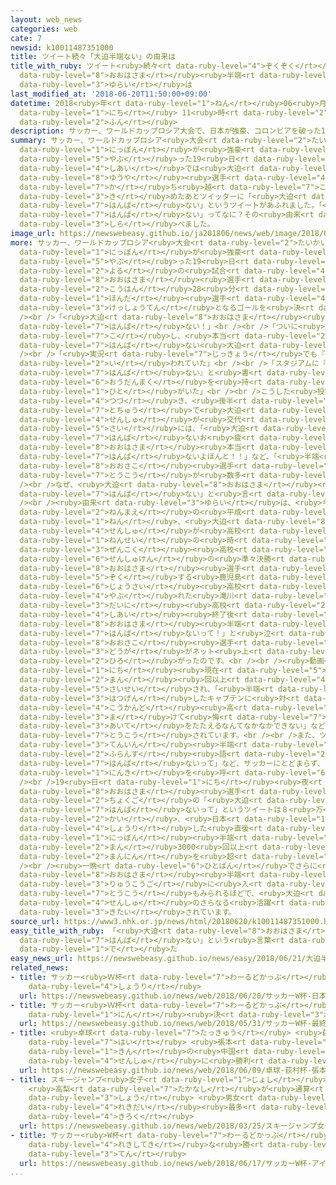 ```yaml
---
layout: web_news
categories: web
cate: 7
newsid: k10011487351000
title: ツイート続々「大迫半端ない」の由来は
title_with_ruby: ツイート<ruby>続々<rt data-ruby-level="4">ぞくぞく</rt></ruby>「<ruby>大迫<rt
  data-ruby-level="8">おおはさま</rt></ruby><ruby>半端<rt data-ruby-level="7">はんぱ</rt></ruby>ない」の<ruby>由来<rt
  data-ruby-level="3">ゆらい</rt></ruby>は
last_modified_at: '2018-06-20T11:50:00+09:00'
datetime: 2018<ruby>年<rt data-ruby-level="1">ねん</rt></ruby>06<ruby>月<rt data-ruby-level="1">がつ</rt></ruby>20<ruby>日<rt
  data-ruby-level="1">にち</rt></ruby> 11<ruby>時<rt data-ruby-level="2">じ</rt></ruby>50<ruby>分<rt
  data-ruby-level="2">ふん</rt></ruby>
description: サッカー、ワールドカップロシア大会で、日本が強豪、コロンビアを破った19日の試合では大迫勇也選手が勝ち越しのゴールを決めたあとツイッターに「大迫半端ない」というツイートがあふれました。「大迫半端ない」ってなに？その由来を調べました。
summary: サッカー、ワールドカップロシア<ruby>大会<rt data-ruby-level="2">たいかい</rt></ruby>で、<ruby>日本<rt
  data-ruby-level="1">にっぽん</rt></ruby>が<ruby>強豪<rt data-ruby-level="7">きょうごう</rt></ruby>、コロンビアを<ruby>破<rt
  data-ruby-level="5">やぶ</rt></ruby>った19<ruby>日<rt data-ruby-level="1">にち</rt></ruby>の<ruby>試合<rt
  data-ruby-level="4">しあい</rt></ruby>では<ruby>大迫<rt data-ruby-level="8">おおさこ</rt></ruby><ruby>勇也<rt
  data-ruby-level="8">ゆうや</rt></ruby><ruby>選手<rt data-ruby-level="4">せんしゅ</rt></ruby>が<ruby>勝<rt
  data-ruby-level="7">か</rt></ruby>ち<ruby>越<rt data-ruby-level="7">こ</rt></ruby>しのゴールを<ruby>決<rt
  data-ruby-level="3">き</rt></ruby>めたあとツイッターに「<ruby>大迫<rt data-ruby-level="8">おおはさま</rt></ruby><ruby>半端<rt
  data-ruby-level="7">はんぱ</rt></ruby>ない」というツイートがあふれました。「<ruby>大迫<rt data-ruby-level="8">おおはさま</rt></ruby><ruby>半端<rt
  data-ruby-level="7">はんぱ</rt></ruby>ない」ってなに？その<ruby>由来<rt data-ruby-level="3">ゆらい</rt></ruby>を<ruby>調<rt
  data-ruby-level="3">しら</rt></ruby>べました。
image_url: https://newswebeasy.github.io/ja201806/news/web/image/2018/06/20/K10011487351_1806201205_1806201206_01_02.jpg
more: サッカー、ワールドカップロシア<ruby>大会<rt data-ruby-level="2">たいかい</rt></ruby>で、<ruby>日本<rt
  data-ruby-level="1">にっぽん</rt></ruby>が<ruby>強豪<rt data-ruby-level="7">きょうごう</rt></ruby>、コロンビアを<ruby>破<rt
  data-ruby-level="5">やぶ</rt></ruby>った19<ruby>日<rt data-ruby-level="1">にち</rt></ruby><ruby>夜<rt
  data-ruby-level="2">よる</rt></ruby>の<ruby>試合<rt data-ruby-level="4">しあい</rt></ruby>。<ruby>大迫<rt
  data-ruby-level="8">おおはさま</rt></ruby><ruby>選手<rt data-ruby-level="4">せんしゅ</rt></ruby>は<ruby>後半<rt
  data-ruby-level="2">こうはん</rt></ruby>28<ruby>分<rt data-ruby-level="2">ふん</rt></ruby>、<ruby>本田<rt
  data-ruby-level="1">ほんだ</rt></ruby><ruby>選手<rt data-ruby-level="4">せんしゅ</rt></ruby>のコーナーキックからヘディングで<ruby>決勝点<rt
  data-ruby-level="3">けっしょうてん</rt></ruby>となるゴールを<ruby>決<rt data-ruby-level="3">き</rt></ruby>めました。するとツイッターには…<br
  /><br />「<ruby>大迫<rt data-ruby-level="8">おおはさま</rt></ruby><ruby>半端<rt data-ruby-level="7">はんぱ</rt></ruby>ないって！ホント<ruby>半端<rt
  data-ruby-level="7">はんぱ</rt></ruby>ない！」<br /><br />「ついに<ruby>勝<rt data-ruby-level="7">か</rt></ruby>ち<ruby>越<rt
  data-ruby-level="7">こ</rt></ruby>し、<ruby>本当<rt data-ruby-level="2">ほんとう</rt></ruby>に<ruby>半端<rt
  data-ruby-level="7">はんぱ</rt></ruby>ない<ruby>大迫<rt data-ruby-level="8">おおはさま</rt></ruby>や」<br
  /><br />「<ruby>実況<rt data-ruby-level="7">じっきょう</rt></ruby>でも『<ruby>半端<rt data-ruby-level="7">はんぱ</rt></ruby>ない』と<ruby>言<rt
  data-ruby-level="2">い</rt></ruby>われていた」<br /><br />「スタジアムに『<ruby>大迫<rt data-ruby-level="8">おおはさま</rt></ruby><ruby>半端<rt
  data-ruby-level="7">はんぱ</rt></ruby>ない』と<ruby>書<rt data-ruby-level="2">か</rt></ruby>かれた<ruby>横断幕<rt
  data-ruby-level="6">おうだんまく</rt></ruby>を<ruby>持<rt data-ruby-level="3">も</rt></ruby>っている<ruby>人<rt
  data-ruby-level="1">ひと</rt></ruby>がいた」<br /><br />こうした<ruby>投稿<rt data-ruby-level="7">とうこう</rt></ruby>が<ruby>続<rt
  data-ruby-level="4">つづ</rt></ruby>き、<ruby>後半<rt data-ruby-level="2">こうはん</rt></ruby><ruby>途中<rt
  data-ruby-level="7">とちゅう</rt></ruby>で<ruby>大迫<rt data-ruby-level="8">おおはさま</rt></ruby><ruby>選手<rt
  data-ruby-level="4">せんしゅ</rt></ruby>が<ruby>交代<rt data-ruby-level="3">こうたい</rt></ruby>する<ruby>際<rt
  data-ruby-level="5">さい</rt></ruby>には、「<ruby>大迫<rt data-ruby-level="8">おおはさま</rt></ruby><ruby>半端<rt
  data-ruby-level="7">はんぱ</rt></ruby>ないお<ruby>疲<rt data-ruby-level="7">つか</rt></ruby>れさま」、「<ruby>大迫<rt
  data-ruby-level="8">おおはさま</rt></ruby><ruby>本当<rt data-ruby-level="2">ほんとう</rt></ruby>におつかれさま！あなた<ruby>半端<rt
  data-ruby-level="7">はんぱ</rt></ruby>ないよほんと！！」など、「<ruby>半端<rt data-ruby-level="7">はんぱ</rt></ruby>ない」ということばとともに<ruby>大迫<rt
  data-ruby-level="8">おおさこ</rt></ruby><ruby>選手<rt data-ruby-level="4">せんしゅ</rt></ruby>をねぎらう<ruby>投稿<rt
  data-ruby-level="7">とうこう</rt></ruby>が<ruby>数多<rt data-ruby-level="2">かずおお</rt></ruby>くありました。<br
  /><br />なぜ、<ruby>大迫<rt data-ruby-level="8">おおはさま</rt></ruby><ruby>選手<rt data-ruby-level="4">せんしゅ</rt></ruby>は「<ruby>半端<rt
  data-ruby-level="7">はんぱ</rt></ruby>ない」と<ruby>言<rt data-ruby-level="2">い</rt></ruby>われるのか。<br
  /><br /><ruby>由来<rt data-ruby-level="3">ゆらい</rt></ruby>は、<ruby>今<rt data-ruby-level="2">いま</rt></ruby>から９<ruby>年前<rt
  data-ruby-level="2">ねんまえ</rt></ruby>の<ruby>平成<rt data-ruby-level="4">へいせい</rt></ruby>21<ruby>年<rt
  data-ruby-level="1">ねん</rt></ruby>、<ruby>大迫<rt data-ruby-level="8">おおはさま</rt></ruby><ruby>選手<rt
  data-ruby-level="4">せんしゅ</rt></ruby>が<ruby>高校<rt data-ruby-level="2">こうこう</rt></ruby>３<ruby>年生<rt
  data-ruby-level="1">ねんせい</rt></ruby>の<ruby>時<rt data-ruby-level="2">とき</rt></ruby>にまでさかのぼります。<ruby>全国<rt
  data-ruby-level="3">ぜんこく</rt></ruby><ruby>高校<rt data-ruby-level="2">こうこう</rt></ruby>サッカー<ruby>選手権<rt
  data-ruby-level="6">せんしゅけん</rt></ruby>の<ruby>準々決勝<rt data-ruby-level="5">じゅんじゅんけっしょう</rt></ruby>で<ruby>大迫<rt
  data-ruby-level="8">おおはさま</rt></ruby><ruby>選手<rt data-ruby-level="4">せんしゅ</rt></ruby>が<ruby>属<rt
  data-ruby-level="5">ぞく</rt></ruby>する<ruby>鹿児島<rt data-ruby-level="8">かごしま</rt></ruby><ruby>城西<rt
  data-ruby-level="6">じょうさい</rt></ruby><ruby>高校<rt data-ruby-level="2">こうこう</rt></ruby>に<ruby>敗<rt
  data-ruby-level="4">やぶ</rt></ruby>れた<ruby>滝川<rt data-ruby-level="7">たきかわ</rt></ruby><ruby>第二<rt
  data-ruby-level="3">だいに</rt></ruby><ruby>高校<rt data-ruby-level="2">こうこう</rt></ruby>のキャプテンが、<ruby>試合<rt
  data-ruby-level="4">しあい</rt></ruby><ruby>終了後<rt data-ruby-level="7">しゅうりょうご</rt></ruby>のロッカールームでのインタビューで「<ruby>大迫<rt
  data-ruby-level="8">おおはさま</rt></ruby><ruby>半端<rt data-ruby-level="7">はんぱ</rt></ruby>ないって！あいつ<ruby>半端<rt
  data-ruby-level="7">はんぱ</rt></ruby>ないって！」と<ruby>泣<rt data-ruby-level="4">な</rt></ruby>きながら<ruby>大迫<rt
  data-ruby-level="8">おおさこ</rt></ruby><ruby>選手<rt data-ruby-level="4">せんしゅ</rt></ruby>のプレーをたたえ、その<ruby>動画<rt
  data-ruby-level="3">どうが</rt></ruby>がネット<ruby>上<rt data-ruby-level="1">じょう</rt></ruby>で<ruby>広<rt
  data-ruby-level="2">ひろ</rt></ruby>がったのです。<br /><br /><ruby>動画<rt data-ruby-level="3">どうが</rt></ruby>は20<ruby>日<rt
  data-ruby-level="1">にち</rt></ruby><ruby>現在<rt data-ruby-level="5">げんざい</rt></ruby>、ＹｏｕＴｕｂｅで150<ruby>万<rt
  data-ruby-level="2">まん</rt></ruby><ruby>回以上<rt data-ruby-level="4">かいいじょう</rt></ruby><ruby>再生<rt
  data-ruby-level="5">さいせい</rt></ruby>され、「<ruby>半端<rt data-ruby-level="7">はんぱ</rt></ruby>ないって！」と<ruby>発言<rt
  data-ruby-level="3">はつげん</rt></ruby>したキャプテンに<ruby>対<rt data-ruby-level="3">たい</rt></ruby>しても、「<ruby>好感度<rt
  data-ruby-level="4">こうかんど</rt></ruby><ruby>高<rt data-ruby-level="2">たか</rt></ruby>い」「<ruby>負<rt
  data-ruby-level="3">ま</rt></ruby>けて<ruby>悔<rt data-ruby-level="7">くや</rt></ruby>しいはずなのに<ruby>相手<rt
  data-ruby-level="3">あいて</rt></ruby>をたたえるなんてなかなかできない」など、<ruby>称賛<rt data-ruby-level="7">しょうさん</rt></ruby>するコメントが<ruby>投稿<rt
  data-ruby-level="7">とうこう</rt></ruby>されています。<br /><br />また、ツイッターでは、「アパレル<ruby>店員<rt
  data-ruby-level="3">てんいん</rt></ruby><ruby>半端<rt data-ruby-level="7">はんぱ</rt></ruby>ないって」とか「<ruby>フランス<rt
  data-ruby-level="2">ふらんす</rt></ruby><ruby>語<rt data-ruby-level="2">ご</rt></ruby><ruby>半端<rt
  data-ruby-level="7">はんぱ</rt></ruby>ないって」など、サッカーにとどまらず、さまざまなことを「<ruby>半端<rt data-ruby-level="7">はんぱ</rt></ruby>ないって」とつぶやくアカウントが<ruby>人気<rt
  data-ruby-level="1">にんき</rt></ruby>を<ruby>呼<rt data-ruby-level="6">よ</rt></ruby>んでいます。<br
  /><br />19<ruby>日<rt data-ruby-level="1">にち</rt></ruby><ruby>夜<rt data-ruby-level="2">よる</rt></ruby>、<ruby>大迫<rt
  data-ruby-level="8">おおはさま</rt></ruby><ruby>選手<rt data-ruby-level="4">せんしゅ</rt></ruby>がゴールした<ruby>直後<rt
  data-ruby-level="2">ちょくご</rt></ruby>の「<ruby>大迫<rt data-ruby-level="8">おおはさま</rt></ruby><ruby>半端<rt
  data-ruby-level="7">はんぱ</rt></ruby>ないって」というツイートは８<ruby>万<rt data-ruby-level="2">まん</rt></ruby>5000<ruby>回<rt
  data-ruby-level="2">かい</rt></ruby>、<ruby>日本<rt data-ruby-level="1">にっぽん</rt></ruby>が<ruby>勝利<rt
  data-ruby-level="4">しょうり</rt></ruby>した<ruby>直後<rt data-ruby-level="2">ちょくご</rt></ruby>の「<ruby>日本<rt
  data-ruby-level="1">にっぽん</rt></ruby><ruby>半端<rt data-ruby-level="7">はんぱ</rt></ruby>ないって」というツイートは２<ruby>万<rt
  data-ruby-level="2">まん</rt></ruby>3000<ruby>回以上<rt data-ruby-level="4">かいいじょう</rt></ruby>リツイートされ、フォロワーも10<ruby>万人<rt
  data-ruby-level="2">まんにん</rt></ruby>を<ruby>超<rt data-ruby-level="7">こ</rt></ruby>えたということです。<br
  /><br /><ruby>一晩<rt data-ruby-level="6">ひとばん</rt></ruby>でさらに<ruby>広<rt data-ruby-level="2">ひろ</rt></ruby>がったこの「<ruby>大迫<rt
  data-ruby-level="8">おおはさま</rt></ruby><ruby>半端<rt data-ruby-level="7">はんぱ</rt></ruby>ない」。ツイッターには「ことしの<ruby>流行語<rt
  data-ruby-level="3">りゅうこうご</rt></ruby>に<ruby>入<rt data-ruby-level="1">はい</rt></ruby>りそう」といった<ruby>投稿<rt
  data-ruby-level="7">とうこう</rt></ruby>もみられるほどで、<ruby>大迫<rt data-ruby-level="8">おおはさま</rt></ruby><ruby>選手<rt
  data-ruby-level="4">せんしゅ</rt></ruby>のさらなる<ruby>活躍<rt data-ruby-level="7">かつやく</rt></ruby>が<ruby>期待<rt
  data-ruby-level="3">きたい</rt></ruby>されています。
source_url: https://www3.nhk.or.jp/news/html/20180620/k10011487351000.html
easy_title_with_ruby: 「<ruby>大迫<rt data-ruby-level="8">おおはさま</rt></ruby><ruby>半端<rt
  data-ruby-level="7">はんぱ</rt></ruby>ない」という<ruby>言葉<rt data-ruby-level="3">ことば</rt></ruby>がインターネットにたくさん<ruby>出<rt
  data-ruby-level="1">で</rt></ruby>た
easy_news_url: https://newswebeasy.github.io/news/easy/2018/06/21/大迫半端ないという言葉がインターネットにたくさん出た
related_news:
- title: サッカー<ruby>Ｗ杯<rt data-ruby-level="7">わーるどかっぷ</rt></ruby> <ruby>日本<rt data-ruby-level="1">にっぽん</rt></ruby>がコロンビアに<ruby>勝利<rt
    data-ruby-level="4">しょうり</rt></ruby>
  url: https://newswebeasy.github.io/news/web/2018/06/20/サッカーW杯-日本がコロンビアに勝利
- title: サッカー<ruby>Ｗ杯<rt data-ruby-level="7">わーるどかっぷ</rt></ruby> <ruby>最終<rt data-ruby-level="4">さいしゅう</rt></ruby>メンバー23<ruby>人<rt
    data-ruby-level="1">にん</rt></ruby><ruby>決<rt data-ruby-level="3">き</rt></ruby>まる
  url: https://newswebeasy.github.io/news/web/2018/05/31/サッカーW杯-最終メンバー23人決まる
- title: <ruby>卓球<rt data-ruby-level="7">たっきゅう</rt></ruby> <ruby>荻村<rt data-ruby-level="8">おぎむら</rt></ruby><ruby>杯<rt
    data-ruby-level="7">はい</rt></ruby> <ruby>張本<rt data-ruby-level="5">ちょうほん</rt></ruby>がリオ<ruby>金<rt
    data-ruby-level="1">きん</rt></ruby>の<ruby>中国<rt data-ruby-level="2">ちゅうごく</rt></ruby><ruby>選手<rt
    data-ruby-level="4">せんしゅ</rt></ruby>に<ruby>勝利<rt data-ruby-level="4">しょうり</rt></ruby>
  url: https://newswebeasy.github.io/news/web/2018/06/09/卓球-荻村杯-張本がリオ金の中国選手に勝利
- title: スキージャンプ<ruby>女子<rt data-ruby-level="1">じょし</rt></ruby><ruby>Ｗ杯<rt data-ruby-level="7">わーるどかっぷ</rt></ruby>
    <ruby>高梨<rt data-ruby-level="7">たかなし</rt></ruby>が<ruby>通算<rt data-ruby-level="2">つうさん</rt></ruby>54<ruby>勝<rt
    data-ruby-level="3">しょう</rt></ruby> <ruby>男女<rt data-ruby-level="1">だんじょ</rt></ruby><ruby>歴代<rt
    data-ruby-level="4">れきだい</rt></ruby><ruby>最多<rt data-ruby-level="4">さいた</rt></ruby><ruby>記録<rt
    data-ruby-level="4">きろく</rt></ruby>
  url: https://newswebeasy.github.io/news/web/2018/03/25/スキージャンプ女子W杯-高梨が通算54勝-男女歴代最多記録
- title: サッカー<ruby>W杯<rt data-ruby-level="7">わーるどかっぷ</rt></ruby> アイスランドが<ruby>歴史的<rt
    data-ruby-level="4">れきしてき</rt></ruby>な<ruby>勝<rt data-ruby-level="3">か</rt></ruby>ち<ruby>点<rt
    data-ruby-level="3">てん</rt></ruby>
  url: https://newswebeasy.github.io/news/web/2018/06/17/サッカーW杯-アイスランドが歴史的な勝ち点
...
```

